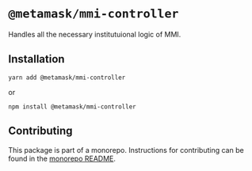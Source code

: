 # `@metamask/mmi-controller`

Handles all the necessary institutuional logic of MMI.

## Installation

`yarn add @metamask/mmi-controller`

or

`npm install @metamask/mmi-controller`

## Contributing

This package is part of a monorepo. Instructions for contributing can be found in the [monorepo README](https://github.com/MetaMask/core#readme).
